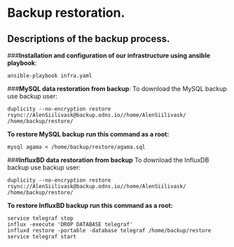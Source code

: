 # Backup restoration.

## **Descriptions of the backup process.**

###**Installation and configuration of our infrastructure using ansible playbook**:
```
ansible-playbook infra.yaml
```

###**MySQL data restoration from backup**:
To download the MySQL backup use backup user:
```
duplicity --no-encryption restore rsync://AlenSiilivask@backup.odns.io//home/AlenSiilivask/ /home/backup/restore/
```
**To restore MySQL backup run this command as a root:**
```
mysql agama < /home/backup/restore/agama.sql
```

###**InfluxBD data restoration from backup**
To download the InfluxDB backup use backup user:
```
duplicity --no-encryption restore rsync://AlenSiilivask@backup.odns.io//home/AlenSiilivask/ /home/backup/restore/
```
**To restore InfluxBD backup run this command as a root:**
```
service telegraf stop
influx -execute 'DROP DATABASE telegraf'
influxd restore -portable -database telegraf /home/backup/restore
service telegraf start
```
